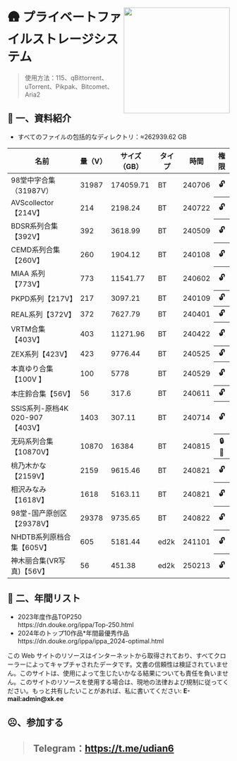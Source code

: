 <div class="markdown-body css-0"><img align="right" width="240" src="https://r2.xk.ee/favicon.apng">
<h1>🛖 プライベートファイルストレージシステム </h1>
<blockquote>
<p>使用方法：115、qBittorrent、uTorrent、Pikpak、Bitcomet、Aria2</p>
</blockquote>
<h2>🎤 一、資料紹介</h2>
<ul>
<li>すべてのファイルの包括的なディレクトリ：≈262939.62 GB</li>
</ul>
<table>
<thead><tr><th>名前</th><th>量（V）</th><th>サイズ（GB）</th><th>タイプ</th><th>時間</th><th>権限</th>
</thead><tbody>
<tr><td>98堂中字合集（31987V）</td><td>31987</td><td>174059.71</td><td>BT</td><td>240706</td><th>🔓️</th>
<tr><td>AVScollector【214V】</td><td>214</td><td>2198.24</td><td>BT</td><td>240722</td><th>🔓️</th>
<tr><td>BDSR系列合集【392V】</td><td>392</td><td>3618.99</td><td>BT</td><td>240509</td><th>🔓️</th>
<tr><td>CEMD系列合集【260V】</td><td>260</td><td>1904.12</td><td>BT</td><td>240108</td><th>🔓️</th>
<tr><td>MIAA 系列【773V】</td><td>773</td><td>11541.77</td><td>BT</td><td>240602</td><th>🔓️</th>
<tr><td>PKPD系列【217V】</td><td>217</td><td>3097.21</td><td>BT</td><td>240109</td><th>🔓️</th>
<tr><td>REAL系列【372V】</td><td>372</td><td>7627.79</td><td>BT</td><td>240401</td><th>🔓️</th>
<tr><td>VRTM合集【403V】</td><td>403</td><td>11271.96</td><td>BT</td><td>240422</td><th>🔓️</th>
<tr><td>ZEX系列【423V】</td><td>423</td><td>9776.44</td><td>BT</td><td>240525</td><th>🔓️</th>
<tr><td>本真ゆり合集【100V 】</td><td>100</td><td>5778</td><td>BT</td><td>240529</td><th>🔓️</th>
<tr><td>本庄鈴合集【56V】</td><td>56</td><td>317.6</td><td>BT</td><td>240611</td><th>🔓️</th>
<tr><td>SSIS系列-原档4K 020-907 【403V】</td><td>1403</td><td>307.11</td><td>BT</td><td>240714</td><th>🔓️</th>
<tr><td>无码系列合集【10870V】</td><td>10870</td><td>16384</td><td>BT</td><td>240815</td><th>🔒🔑️</th>
<tr><td>桃乃木かな【2159V】</td><td>2159</td><td>9615.46</td><td>BT</td><td>240821</td><th>🔓</th>
<tr><td>相沢みなみ【1618V】</td><td>1618</td><td>5163.11</td><td>BT</td><td>240821</td><th>🔓️</th>
<tr><td>98堂-国产原创区【29378V】</td><td>29378</td><td>9735.65</td><td>BT</td><td>240822</td><th>🔓️</th>
<tr><td>NHDTB系列原档合集【605V】</td><td>605</td><td>5181.44</td><td>ed2k</td><td>241101</td><th>🔓️</th>
<tr><td>神木丽合集(VR写真)【56V】</td><td>56</td><td>451.38</td><td>ed2k</td><td>250213</td><th>🔓️</th>
</tbody></table>

<h2>🎤 二、年間リスト</h2>
<ul>
<li>2023年度作品TOP250</li>https://dn.douke.org/ippa/Top-250.html
<li>2024年のトップ10作品*年間最優秀作品</li>  https://dn.douke.org/ippa/ippa_2024-optimal.html
</ul>
<table>

  
<p>この Web サイトのリソースはインターネットから取得されており、すべてクローラーによってキャプチャされたデータです。文書の信頼性は検証されていません。このサイトは、使用によって生じたいかなる結果についても責任を負いません。このサイトのリソースを使用する場合は、現地の法律および規制に従ってください。もっと共有したいことがあれば、私に書いてください:  <strong>E-mail:admin@xk.ee</strong> </p>

<h2>☹、参加する<h2>
<blockquote>
<p>Telegram：<a href="https://t.me/udian6">https://t.me/udian6</a></p>
</blockquote></div>
